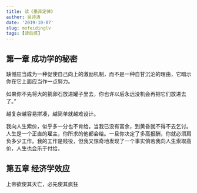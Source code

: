 ```yaml
---
title: 读《墨菲定律》
author: 吴诗涛
date: '2019-10-07'
slug: mofeidinglv
tags: [读后感]
---
```


## 第一章 成功学的秘密

缺憾应当成为一种促使自己向上的激励机制，而不是一种自甘沉沦的理由，它暗示你在它上面应当作一点努力。

如果你不先将大的鹅卵石放进罐子里去，你也许以后永远没机会再把它们放进去了。”

越复杂越容易拼凑，越简单就越难设计。

我向人生索价，似乎多一分也不肯给。当我已没有富余，到黄昏就不得不去乞讨。人生是一个正直的雇主，你所求的他都会给。一旦你决定了多高报酬，你就必须肩负多少工作。我的工作是贱役，但我又惊奇地发现了一个事实倘若我向人生索取高价，人生也会乐于付给。

## 第五章 经济学效应

上帝欲使其灭亡，必先使其疯狂
